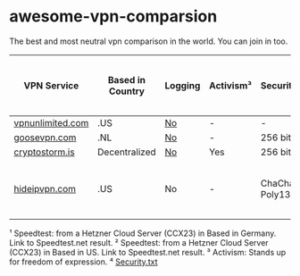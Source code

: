 # awesome-vpn-comparsion
The best and most neutral vpn comparison in the world. You can join in too.


| VPN Service | Based in Country | Logging | Activism³ | Security.txt⁴ | Lowest start pricing per month| Traffic | Speedtest¹ | Speedtest² | DNS-Filter (ads) | Dedicated IP-Address | Accept Cash | Accept Crypto | PGP Key (Mail) | Canary.txt | IPv6 Support | OpenVPN | WireGuard | SMTP Allowed | P2P Allowed | Tor Support | Strongest Encryption | Server in Countrys |
| ------------- | ------------- | ------------- | ------------- | ------------- | ------------- | ------------- | ------------- | ------------- | ------------- | ------------- | ------------- | ------------- | ------------- | ------------- | ------------- | ------------- | ------------- | ------------- | ------------- | ------------- | ------------- | ------------- |
| [vpnunlimited.com](https://vpnunlimited.com) | .US  | [No](https://www.vpnunlimited.com/help/specials/best-no-log-vpn)  | -  | -  | 5 $  | Unlimited  | #  | #  | Optional  | 14,99 $  | No  | Yes  | No  | No  | No  | Yes  | Yes  | Yes  | Yes  | Yes  | 256 bit  | 80+  |
| [goosevpn.com](https://goosevpn.com) | .NL  | [No](https://support.goosevpn.com/hc/en-us/articles/4629113407890-What-does-your-no-log-policy-mean)  | -  | 256 bit  | 4.99 $  | Unlimited  | #  | #  | No  | No  | No  | No  | No  | No  | No  | Yes  | No  | Yes  | Yes  | Yes  | 256 bit  | 25+  |
| [cryptostorm.is](https://cryptostorm.is) | Decentralized  | [No](https://cryptostorm.is/privacy)  | Yes  | 256 bit  | 1.86 $  | Unlimited  | #  | #  | [Optional](https://cryptostorm.is/ts)  | No  | No  | Yes  | [Yes](https://cryptostorm.is/support.asc)  | [Yes](https://cryptostorm.is/canary.txt)  | No  | Yes  | Yes  | Yes  | Yes  | Yes  | No  | 70+  |
| [hideipvpn.com](https://hideipvpn.com/) | .US  | No  | -  | ChaCha20, Poly1305  | 2.99 $  | Unlimited  | #  | #  | No  | No  | No  | Yes  | Yes  | [Yes](https://billing.hideipvpn.com/canary.txt)  | No  | Yes  | Yes  | Yes  | Yes  | Yes  | ChaCha20-Poly1305 w/Curve25519, or AES-256-GCM  | 12+  |


¹ Speedtest: from a Hetzner Cloud Server (CCX23) in Based in Germany. Link to Speedtest.net result.
² Speedtest: from a Hetzner Cloud Server (CCX23) in Based in US. Link to Speedtest.net result.
³ Activism: Stands up for freedom of expression.
⁴ [Security.txt](https://securitytxt.org)
